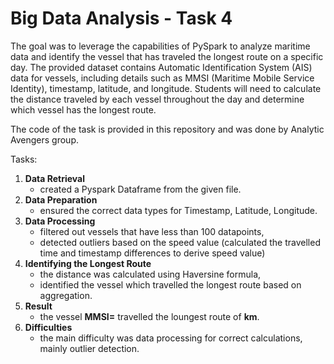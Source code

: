 # Big Data Analysis - Task 4 

The goal was to leverage the capabilities of PySpark to analyze maritime data and identify the vessel that has traveled the longest route on a specific day. The provided dataset contains Automatic Identification System (AIS) data for vessels, including details such as MMSI (Maritime Mobile Service Identity), timestamp, latitude, and longitude. Students will need to calculate the distance traveled by each vessel throughout the day and determine which vessel has the longest route.

The code of the task is provided in this repository and was done by Analytic Avengers group.

Tasks:
1. **Data Retrieval**
   - created a Pyspark Dataframe from the given file.
3. **Data Preparation**
   - ensured the correct data types for Timestamp, Latitude, Longitude.
5. **Data Processing**
   - filtered out vessels that have less than 100 datapoints,
   - detected outliers based on the speed value (calculated the travelled time and timestamp differences to derive speed value)
6. **Identifying the Longest Route**
   - the distance was calculated using Haversine formula,
   - identified the vessel which travelled the longest route based on aggregation.
8. **Result**
   - the vessel **MMSI=** travelled the loungest route of **km**. 
10. **Difficulties**
    - the main difficulty was data processing for correct calculations, mainly outlier detection.
